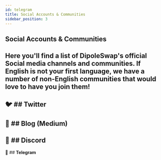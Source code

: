 ```yaml
---
id: telegram
title: Social Accounts & Communities
sidebar_position: 3
---
```

## Social Accounts & Communities
Here you'll find a list of DipoleSwap's official Social media channels and communities. If English is not your first language, we have a number of non-English communities that would love to have you join them!
---
🐦 ## **Twitter**
---
📰 ## **Blog (Medium)**
---
🤖 ## **Discord**
---
💬 ## **Telegram**
